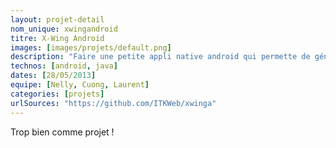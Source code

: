 ```yaml
---
layout: projet-detail
nom_unique: xwingandroid
titre: X-Wing Android
images: [images/projets/default.png]
description: "Faire une petite appli native android qui permette de générer des escadrilles X-Wing. On lui dit : on est 5 joueurs, on veut des escadrilles à 100 points et hop, elle propose une escadrille rebelle et une impériale."
technos: [android, java]
dates: [28/05/2013]
equipe: [Nelly, Cuong, Laurent]
categories: [projets]
urlSources: "https://github.com/ITKWeb/xwinga"
---
```

Trop bien comme projet !
